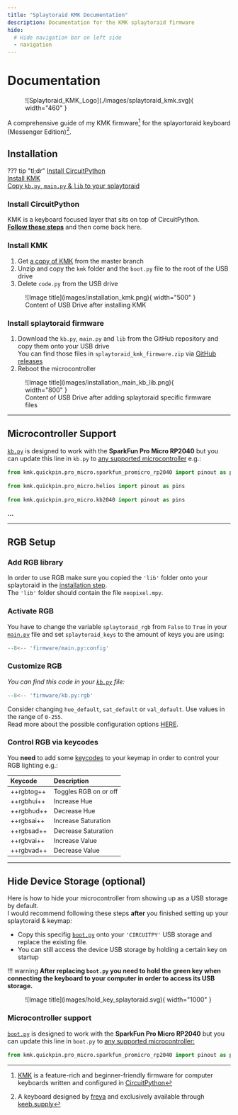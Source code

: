```yaml
---
title: "Splaytoraid KMK Documentation"
description: Documentation for the KMK splaytoraid firmware
hide:
  # Hide navigation bar on left side
  - navigation
---
```


# Documentation

<figure markdown>
  ![Splaytoraid_KMK_Logo](./images/splaytoraid_kmk.svg){ width="460" }
  <figcaption></figcaption>
</figure>

A comprehensive guide of my KMK firmware[^1] for the splayortoraid keyboard (Messenger Edition)[^2].
## Installation

<!-- prettier-ignore-start -->
??? tip "tl;dr"
    [Install CircuitPython](#install-circuitpython)  
    [Install KMK](#install-kmk)  
    [Copy `kb.py`, `main.py` & `lib` to your splaytoraid](#install-splaytoraid-firmware)
<!-- prettier-ignore-end -->

### Install CircuitPython

KMK is a keyboard focused layer that sits on top of CircuitPython.  
[**Follow these steps**](https://learn.adafruit.com/welcome-to-circuitpython/installing-circuitpython) and then come back here.

### Install KMK

1. Get [a copy of KMK](https://github.com/KMKfw/kmk_firmware/archive/refs/heads/master.zip) from the master branch
2. Unzip and copy the `kmk` folder and the `boot.py` file to the root of the USB drive
3. Delete `code.py` from the USB drive

<figure markdown>
  ![Image title](images/installation_kmk.png){ width="500" }
  <figcaption>Content of USB Drive after installing KMK</figcaption>
</figure>

### Install splaytoraid firmware

1. Download the `kb.py`, `main.py` and `lib` from the GitHub repository and copy them onto your USB drive  
   You can find those files in `splaytoraid_kmk_firmware.zip` via [GitHub releases](https://github.com/moritz-john/kmk-config-splaytoraid/releases)
2. Reboot the microcontroller

<figure markdown>
  ![Image title](images/installation_main_kb_lib.png){ width="800" }
  <figcaption>Content of USB Drive after adding splaytoraid specific firmware files</figcaption>
</figure>

---

## Microcontroller Support

[`kb.py`](https://github.com/moritz-john/kmk-config-splaytoraid/blob/master/firmware/kb.py) is designed to work with the **SparkFun Pro Micro RP2040** but you can update this line in `kb.py` to [any supported microcontroller](https://github.com/KMKfw/kmk_firmware/tree/master/kmk/quickpin/pro_micro) e.g.:

```python title='Default: SparkFun Pro Micro RP2040'
from kmk.quickpin.pro_micro.sparkfun_promicro_rp2040 import pinout as pins
```

```python title='Alternative: 0xCB Helios'
from kmk.quickpin.pro_micro.helios import pinout as pins
```

```python title='Alternative: Adafruit KB2040'
from kmk.quickpin.pro_micro.kb2040 import pinout as pins
```

**...**

---

## RGB Setup

### Add RGB library

In order to use RGB make sure you copied the `'lib'` folder onto your splaytoraid in the [installation step](#install-splaytoraid-firmware).  
The `'lib'` folder should contain the file `neopixel.mpy`.

### Activate RGB

You have to change the variable `splaytoraid_rgb` from `False` to `True` in your [`main.py`](https://github.com/moritz-john/kmk-config-splaytoraid/blob/master/firmware/main.py) file and set `splaytoraid_keys` to the amount of keys you are using:

```py title="main.py"
--8<-- 'firmware/main.py:config'
```

### Customize RGB

_You can find this code in your [`kb.py`](https://github.com/moritz-john/kmk-config-splaytoraid/blob/master/firmware/kb.py) file:_

```py title="kb.py"
--8<-- 'firmware/kb.py:rgb'
```

Consider changing `hue_default`, `sat_default` or `val_default`. Use values in the range of `0-255`.  
Read more about the possible configuration options [HERE](https://github.com/KMKfw/kmk_firmware/blob/master/docs/en/rgb.md#configuration).

### Control RGB via keycodes

You **need** to add some [keycodes](https://github.com/KMKfw/kmk_firmware/blob/master/docs/en/rgb.md#keycodes) to your keymap in order to control your RGB lighting e.g.:

| Keycode    | Description           |
| :--------- | :-------------------- |
| ++rgbtog++ | Toggles RGB on or off |
| ++rgbhui++ | Increase Hue          |
| ++rgbhud++ | Decrease Hue          |
| ++rgbsai++ | Increase Saturation   |
| ++rgbsad++ | Decrease Saturation   |
| ++rgbvai++ | Increase Value        |
| ++rgbvad++ | Decrease Value        |

---

## Hide Device Storage (optional)

Here is how to hide your microcontroller from showing up as a USB storage by default.  
I would recommend following these steps **after** you finished setting up your splaytoraid & keymap:

- Copy this specifig [`boot.py`](https://github.com/moritz-john/kmk-config-splaytoraid/tree/master/firmware/utilities/hide_device_storage) onto your `'CIRCUITPY'` USB storage and replace the existing file.
- You can still access the device USB storage by holding a certain key on startup

<!-- prettier-ignore-start -->
!!! warning
    **After replacing `boot.py` you need to hold the green key when connecting the keyboard to your computer in order to access its USB storage.**
<!-- prettier-ignore-end -->

<figure markdown>
  ![Image title](images/hold_key_splaytoraid.svg){ width="1000" }
  <figcaption></figcaption>
</figure>

### Microcontroller support

[`boot.py`](https://github.com/moritz-john/kmk-config-splaytoraid/tree/master/firmware/utilities/hide_device_storage) is designed to work with the **SparkFun Pro Micro RP2040** but you can update this line in `boot.py` to [any supported microcontroller:](https://github.com/KMKfw/kmk_firmware/tree/master/kmk/quickpin/pro_micro)

```py
from kmk.quickpin.pro_micro.sparkfun_promicro_rp2040 import pinout as pins
```

[^1]: [KMK](https://github.com/KMKfw/kmk_firmware) is a feature-rich and beginner-friendly firmware for computer keyboards written and configured in [CircuitPython](https://circuitpython.org/)
[^2]: A keyboard designed by [freya](https://linktr.ee/freya_irl) and exclusively available through [keeb.supply](https://keeb.supply/products/splaytoraid-messenger-edition)
